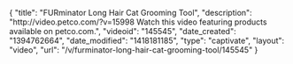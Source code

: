 {
    "title": "FURminator Long Hair Cat Grooming Tool",
    "description": "http:\/\/video.petco.com\/?v=15998 Watch this video featuring products available on petco.com.",
    "videoid": "145545",
    "date_created": "1394762664",
    "date_modified": "1418181185",
    "type": "captivate",
    "layout": "video",
    "url": "\/v\/furminator-long-hair-cat-grooming-tool\/145545"
}